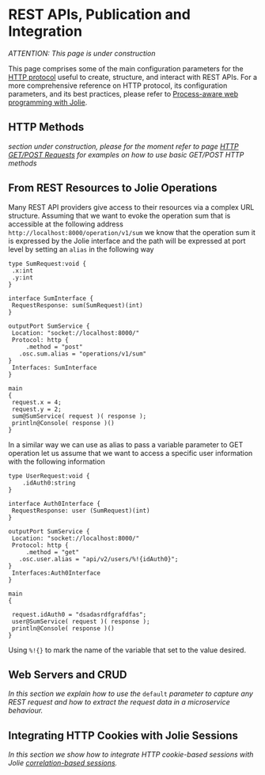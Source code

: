 # REST APIs, Publication and Integration

_ATTENTION: This page is under construction_

This page comprises some of the main configuration parameters for the [HTTP protocol](https://jolielang.gitbook.io/docs/protocols/http) useful to create, structure, and interact with REST APIs. For a more comprehensive reference on HTTP protocol, its configuration parameters, and its best practices, please refer to [Process-aware web programming with Jolie](https://arxiv.org/pdf/1410.3712).

## HTTP Methods

_section under construction, please for the moment refer to page_ [_HTTP GET/POST Requests_](web_get_post.md) _for examples on how to use basic GET/POST HTTP methods_

## From REST Resources to Jolie Operations

Many REST API providers give access to their resources via a complex URL structure. Assuming that we want to evoke the operation sum that is accessible at the following address `http://localhost:8000/operation/v1/sum` we know that the operation sum it is expressed by the Jolie interface and the path will be expressed at port level by setting an `alias` in the following way

```text
type SumRequest:void {
 .x:int
 .y:int
}

interface SumInterface {
 RequestResponse: sum(SumRequest)(int)
}

outputPort SumService {
 Location: "socket://localhost:8000/"
 Protocol: http {
     .method = "post"
   .osc.sum.alias = "operations/v1/sum"
}
 Interfaces: SumInterface
}

main
{
 request.x = 4;
 request.y = 2;
 sum@SumService( request )( response );
 println@Console( response )()
}
```

In a similar way we can use as alias to pass a variable parameter to GET operation let us assume that we want to access a specific user information with the following information

```text
type UserRequest:void {
    .idAuth0:string
}

interface Auth0Interface {
 RequestResponse: user (SumRequest)(int)
}

outputPort SumService {
 Location: "socket://localhost:8000/"
 Protocol: http {
     .method = "get"
   .osc.user.alias = "api/v2/users/%!{idAuth0}";
}
 Interfaces:Auth0Interface
}

main
{

 request.idAuth0 = "dsadasrdfgrafdfas";
 user@SumService( request )( response );
 println@Console( response )()
}
```

Using `%!{}` to mark the name of the variable that set to the value desired.

## Web Servers and CRUD

_In this section we explain how to use the_ `default` _parameter to capture any REST request and how to extract the request data in a microservice behaviour._

## Integrating HTTP Cookies with Jolie Sessions

_In this section we show how to integrate HTTP cookie-based sessions with Jolie_ [_correlation-based sessions_](https://jolielang.gitbook.io/docs/basics/sessions)_._


